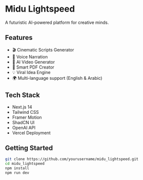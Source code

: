 # Midu Lightspeed

A futuristic AI-powered platform for creative minds.

## Features

- 🎬 Cinematic Scripts Generator
- 🎤 Voice Narration
- 🎥 AI Video Generator
- 📘 Smart PDF Creator
- 💡 Viral Idea Engine
- 🌍 Multi-language support (English & Arabic)

## Tech Stack

- Next.js 14
- Tailwind CSS
- Framer Motion
- ShadCN UI
- OpenAI API
- Vercel Deployment

## Getting Started

```bash
git clone https://github.com/yourusername/midu_lightspeed.git
cd midu_lightspeed
npm install
npm run dev
```
